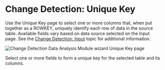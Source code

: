 # Change Detection: Unique Key

Use the Unique Key page to select one or more columns that, when put together as a ROWKEY, uniquely
identify each row of data in the source table. Available fields vary based on data source selected
on the Input page. See the
[Change Detection: Input](/docs/accessanalyzer/11.6/admin/analysis/changedetection/input.md) topic
for additional information.

![Change Detection Data Analysis Module wizard Unique Key page](/img/versioned_docs/accessanalyzer_11.6/accessanalyzer/admin/analysis/changedetection/uniquekey.webp)

Select one or more fields to form a unique key for the selected table and its columns.
